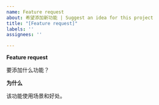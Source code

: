 ```yaml
---
name: Feature request
about: 希望添加新功能 | Suggest an idea for this project
title: "[Feature request]"
labels: ''
assignees: ''

---
```


**Feature request**

要添加什么功能？

**为什么**

该功能使用场景和好处。
